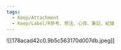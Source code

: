 ```yaml
---
tags:
  - Keep/Attachment
  - Keep/Label/R參考、想法、心得、筆記、紀錄
---
```



![[178acad42c0.9b5c563170d007db.jpeg]]